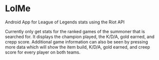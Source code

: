 # LolMe
Android App for League of Legends stats using the Riot API

Currently only get stats for the ranked games of the summoner that is searched for.  It displays the champion played, the K/D/A, gold earned, and crepp score.  Additional game information can also be seen by pressing more data which will show the item build, K/D/A, gold earned, and creep score for every player on both teams.  
